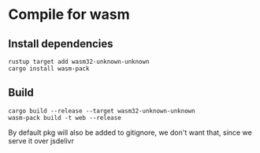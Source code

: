 # Compile for wasm

## Install dependencies

```
rustup target add wasm32-unknown-unknown
cargo install wasm-pack
```

## Build

```
cargo build --release --target wasm32-unknown-unknown
wasm-pack build -t web --release
```

By default pkg will also be added to gitignore, we don't want that, since we serve it over jsdelivr